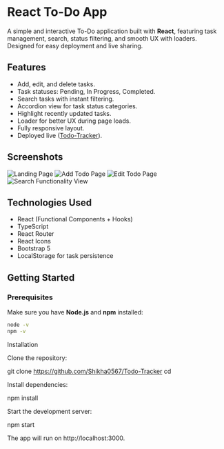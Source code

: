 # React To-Do App

A simple and interactive To-Do application built with **React**, featuring task management, search, status filtering, and smooth UX with loaders. Designed for easy deployment and live sharing.

## Features

- Add, edit, and delete tasks.
- Task statuses: Pending, In Progress, Completed.
- Search tasks with instant filtering.
- Accordion view for task status categories.
- Highlight recently updated tasks.
- Loader for better UX during page loads.
- Fully responsive layout.
- Deployed live ([Todo-Tracker](https://todo-tracker-5pr6.vercel.app/)).

## Screenshots

![Landing Page](image.png)
![Add Todo Page](image-1.png)
![Edit Todo Page](image-2.png)
![Search Functionality View](image-3.png)

## Technologies Used

- React (Functional Components + Hooks)
- TypeScript
- React Router
- React Icons
- Bootstrap 5
- LocalStorage for task persistence

## Getting Started

### Prerequisites

Make sure you have **Node.js** and **npm** installed:

```bash
node -v
npm -v
```

Installation

Clone the repository:

git clone https://github.com/Shikha0567/Todo-Tracker
cd <repo-name>

Install dependencies:

npm install

Start the development server:

npm start

The app will run on http://localhost:3000.
